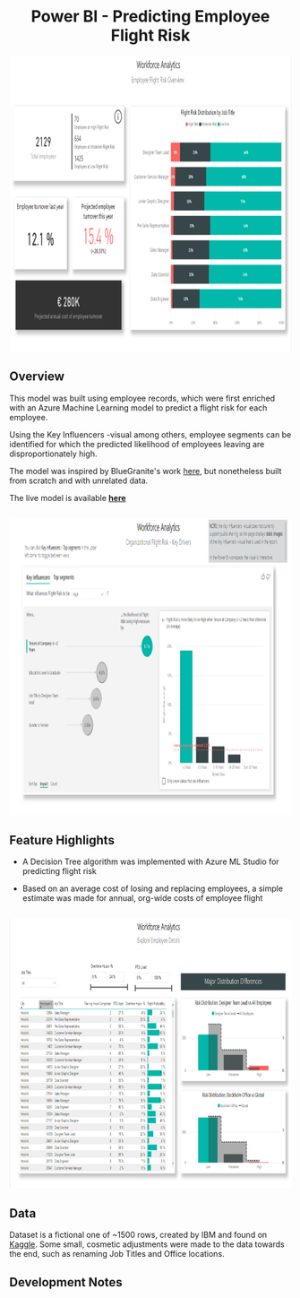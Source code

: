<h1 align="center">Power BI - Predicting Employee Flight Risk</h1>

<p align="center">
    <img width="872" height="528" src=https://github.com/JohannesJolkkonen/PowerBI-Demos/blob/master/Employee%20Retention/images/flight-overview.PNG>
</p>

## Overview

This model was built using employee records, which were first enriched with an Azure Machine Learning model to predict a flight risk for each employee.

Using the Key Influencers -visual among others, employee segments can be identified for which the predicted likelihood of employees leaving are disproportionately high.

The model was inspired by BlueGranite's work [here](https://www.bluegranite.com/blog/power-bi-showcase-employee-retention-organizational-flight-risk), but nonetheless built from scratch and with unrelated data.

The live model is available [**here**](https://app.powerbi.com/view?r=eyJrIjoiNTg5NGM2ZDctOTk4Ny00OGU2LTkzZjEtNTk0OGJlNjk0ZGM5IiwidCI6IjlkM2ViZWMyLTI3OWItNDY2NC05YmViLTU4YmEzNjI2MGVlMyIsImMiOjh9&pageName=ReportSection3ef502b7ea479cd59910)


##
<p align="center">
    <img width="872" height="528" src=https://github.com/JohannesJolkkonen/PowerBI-Demos/blob/master/Employee%20Retention/images/key-drivers.PNG>
</p>

## Feature Highlights

- A Decision Tree algorithm was implemented with Azure ML Studio for predicting flight risk

- Based on an average cost of losing and replacing employees, a simple estimate was made for annual, org-wide costs of employee flight

##
<p align="center">
    <img width="792" height="480" src=https://github.com/JohannesJolkkonen/PowerBI-Demos/blob/master/Employee%20Retention/images/details.PNG>
</p>

## Data

Dataset is a fictional one of ~1500 rows, created by IBM and found on [Kaggle](https://www.kaggle.com/pavansubhasht/ibm-hr-analytics-attrition-dataset). 
Some small, cosmetic adjustments were made to the data towards the end, such as renaming Job Titles and Office locations. 

## Development Notes 

 
